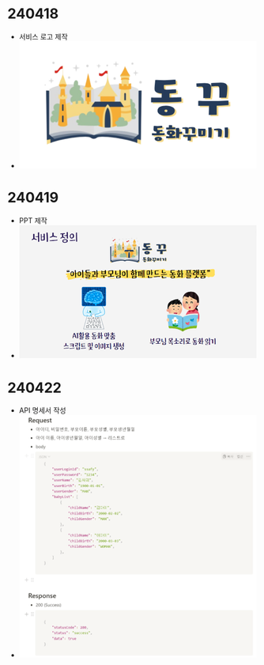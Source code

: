 # 240418
- 서비스 로고 제작
- ![logo2.png](./logo2.png)

# 240419
- PPT 제작
- ![서비스정의ppt.png](./서비스정의ppt.png)

# 240422
- API 명세서 작성
- ![writeapi.png](./writeapi.png)
